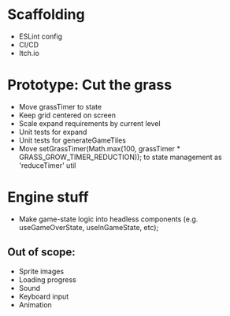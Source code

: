 # Scaffolding

- ESLint config
- CI/CD
- Itch.io

# Prototype: Cut the grass

- Move grassTimer to state
- Keep grid centered on screen
- Scale expand requirements by current level
- Unit tests for expand
- Unit tests for generateGameTiles
- Move setGrassTimer(Math.max(100, grassTimer \* GRASS_GROW_TIMER_REDUCTION)); to state management as 'reduceTimer' util

# Engine stuff

- Make game-state logic into headless components (e.g. useGameOverState, useInGameState, etc);

## Out of scope:

- Sprite images
- Loading progress
- Sound
- Keyboard input
- Animation
